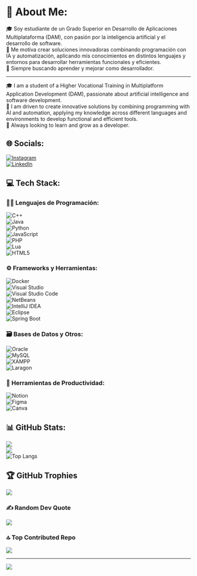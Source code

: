# 💫 About Me:
🎓 Soy estudiante de un Grado Superior en Desarrollo de Aplicaciones Multiplataforma (DAM), con pasión por la inteligencia artificial y el desarrollo de software.  
🚀 Me motiva crear soluciones innovadoras combinando programación con IA y automatización, aplicando mis conocimientos en distintos lenguajes y entornos para desarrollar herramientas funcionales y eficientes.  
🧠 Siempre buscando aprender y mejorar como desarrollador.

---

🎓 I am a student of a Higher Vocational Training in Multiplatform Application Development (DAM), passionate about artificial intelligence and software development.  
🚀 I am driven to create innovative solutions by combining programming with AI and automation, applying my knowledge across different languages and environments to develop functional and efficient tools.  
🧠 Always looking to learn and grow as a developer.

## 🌐 Socials:
[![Instagram](https://img.shields.io/badge/Instagram-%23E4405F.svg?logo=Instagram&logoColor=white)](https://instagram.com/danielgbrun)  
[![LinkedIn](https://img.shields.io/badge/LinkedIn-%230077B5.svg?logo=linkedin&logoColor=white)](https://www.linkedin.com/in/daniel-garcia-brun-98a54b274)

## 💻 Tech Stack:

### 🧑‍💻 Lenguajes de Programación:
![C++](https://img.shields.io/badge/c++-%2300599C.svg?style=for-the-badge&logo=c%2B%2B&logoColor=white)  
![Java](https://img.shields.io/badge/java-%23ED8B00.svg?style=for-the-badge&logo=openjdk&logoColor=white)  
![Python](https://img.shields.io/badge/python-3670A0?style=for-the-badge&logo=python&logoColor=ffdd54)  
![JavaScript](https://img.shields.io/badge/javascript-%23323330.svg?style=for-the-badge&logo=javascript&logoColor=%23F7DF1E)  
![PHP](https://img.shields.io/badge/php-%23777BB4.svg?style=for-the-badge&logo=php&logoColor=white)  
![Lua](https://img.shields.io/badge/lua-%232C2D72.svg?style=for-the-badge&logo=lua&logoColor=white)  
![HTML5](https://img.shields.io/badge/html5-%23E34F26.svg?style=for-the-badge&logo=html5&logoColor=white)  

### ⚙️ Frameworks y Herramientas:
![Docker](https://img.shields.io/badge/docker-%230db7ed.svg?style=for-the-badge&logo=docker&logoColor=white)  
![Visual Studio](https://img.shields.io/badge/Visual_Studio-%23007ACC.svg?style=for-the-badge&logo=visual-studio&logoColor=white)  
![Visual Studio Code](https://img.shields.io/badge/Visual_Studio_Code-%23007ACC.svg?style=for-the-badge&logo=visual-studio-code&logoColor=white)  
![NetBeans](https://img.shields.io/badge/NetBeans-%23000000.svg?style=for-the-badge&logo=apache-netbeans&logoColor=white)  
![IntelliJ IDEA](https://img.shields.io/badge/IntelliJ_IDEA-%23000000.svg?style=for-the-badge&logo=intellij-idea&logoColor=white)  
![Eclipse](https://img.shields.io/badge/Eclipse-%23000000.svg?style=for-the-badge&logo=eclipse&logoColor=white)  
![Spring Boot](https://img.shields.io/badge/Spring_Boot-%236DB33F.svg?style=for-the-badge&logo=spring-boot&logoColor=white)  

### 🗃️ Bases de Datos y Otros:
![Oracle](https://img.shields.io/badge/Oracle-F80000?style=for-the-badge&logo=oracle&logoColor=white)  
![MySQL](https://img.shields.io/badge/mysql-4479A1.svg?style=for-the-badge&logo=mysql&logoColor=white)  
![XAMPP](https://img.shields.io/badge/XAMPP-%23FF0000.svg?style=for-the-badge&logo=XAMPP&logoColor=white)  
![Laragon](https://img.shields.io/badge/Laragon-%230081F0.svg?style=for-the-badge&logo=Laragon&logoColor=white)  

### 📝 Herramientas de Productividad:
![Notion](https://img.shields.io/badge/Notion-%23000000.svg?style=for-the-badge&logo=notion&logoColor=white)  
![Figma](https://img.shields.io/badge/figma-%23F24E1E.svg?style=for-the-badge&logo=figma&logoColor=white)  
![Canva](https://img.shields.io/badge/Canva-%2300C4CC.svg?style=for-the-badge&logo=Canva&logoColor=white)  

## 📊 GitHub Stats:
![](https://github-readme-stats.vercel.app/api?username=DarksAces&theme=dark&hide_border=false&include_all_commits=true&count_private=true)<br/>
![](https://nirzak-streak-stats.vercel.app/?user=DarksAces&theme=dark&hide_border=false)<br/>
![Top Langs](https://github-readme-stats.vercel.app/api/top-langs/?username=DarksAces&layout=compact&theme=dark&langs_count=10)

## 🏆 GitHub Trophies
![](https://github-profile-trophy.vercel.app/?username=DarksAces&theme=radical&no-frame=false&no-bg=false&margin-w=4)

### ✍️ Random Dev Quote
![](https://quotes-github-readme.vercel.app/api?type=horizontal&theme=radical)

### 🔝 Top Contributed Repo
![](https://github-contributor-stats.vercel.app/api?username=DarksAces&limit=5&theme=dark&combine_all_yearly_contributions=true)

---
[![](https://visitcount.itsvg.in/api?id=DarksAces&icon=0&color=0)](https://visitcount.itsvg.in)

<!-- Proudly created with GPRM ( https://gprm.itsvg.in ) -->
